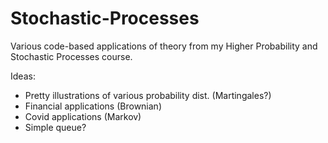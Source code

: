 # Stochastic-Processes
Various code-based applications of theory from my Higher Probability and Stochastic Processes course.

Ideas:
- Pretty illustrations of various probability dist. (Martingales?)
- Financial applications (Brownian)
- Covid applications (Markov) 
- Simple queue? 
